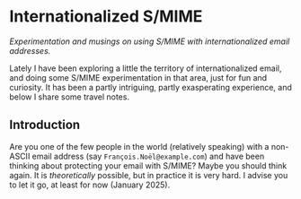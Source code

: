 # Internationalized S/MIME
_Experimentation and musings on using S/MIME with internationalized email addresses._

Lately I have been exploring a little the territory of internationalized email, and doing some S/MIME experimentation in that area, just for fun and curiosity. It has been a partly intriguing, partly exasperating experience, and below I share some travel notes.

## Introduction
Are you one of the few people in the world (relatively speaking) with a non-ASCII email address (say `François.Noël@example.com`) and have been thinking about protecting your email with S/MIME? Maybe you should think again. It is _theoretically_ possible, but in practice it is very hard. I advise you to let it go, at least for now (January 2025).

